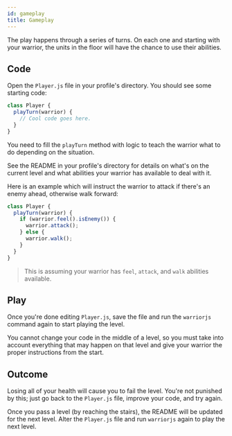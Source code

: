 ```yaml
---
id: gameplay
title: Gameplay
---
```


The play happens through a series of turns. On each one and starting with your
warrior, the units in the floor will have the chance to use their abilities.

## Code

Open the `Player.js` file in your profile's directory. You should see some
starting code:

```js
class Player {
  playTurn(warrior) {
    // Cool code goes here.
  }
}
```

You need to fill the `playTurn` method with logic to teach the warrior what to
do depending on the situation.

See the README in your profile's directory for details on what's on the current
level and what abilities your warrior has available to deal with it.

Here is an example which will instruct the warrior to attack if there's an enemy
ahead, otherwise walk forward:

```js
class Player {
  playTurn(warrior) {
    if (warrior.feel().isEnemy()) {
      warrior.attack();
    } else {
      warrior.walk();
    }
  }
}
```

> This is assuming your warrior has `feel`, `attack`, and `walk` abilities
> available.

## Play

Once you're done editing `Player.js`, save the file and run the `warriorjs`
command again to start playing the level.

You cannot change your code in the middle of a level, so you must take into
account everything that may happen on that level and give your warrior the
proper instructions from the start.

## Outcome

Losing all of your health will cause you to fail the level. You're not punished
by this; just go back to the `Player.js` file, improve your code, and try again.

Once you pass a level (by reaching the stairs), the README will be updated for
the next level. Alter the `Player.js` file and run `warriorjs` again to play the
next level.
